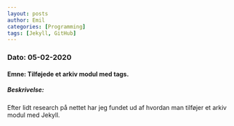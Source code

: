 ```yaml
---
layout: posts
author: Emil
categories: [Programming]
tags: [Jekyll, GitHub]
---
```

<h3>Dato: 05-02-2020</h3>

<h4>Emne: Tilføjede et arkiv modul med tags.</h4>

<h5>Beskrivelse:</h5>

<p>Efter lidt research på nettet har jeg fundet ud af hvordan man tilføjer et arkiv modul med Jekyll.</p>
